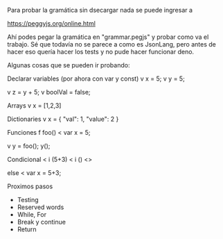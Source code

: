 Para probar la gramática sin dsecargar nada se puede ingresar a 

https://peggyjs.org/online.html

Ahí podes pegar la gramática en "grammar.pegjs" y probar como va el trabajo.
Sé que todavía no se parece a como es JsonLang, pero antes de hacer eso quería hacer los tests 
y no pude hacer funcionar deno.


Algunas cosas que se pueden ir probando:

Declarar variables (por ahora con var y const)
v x = 5;
v y = 5;

v z = y + 5;
v boolVal = false;

Arrays
v x = [1,2,3]

Dictionaries
v x = { "val": 1, "value": 2 }

Funciones
f foo() <
    var x = 5;
>

v y = foo();
y();

Condicional
<
  i (5+3) <
     i () <>
  >
  else <
    var x = 5+3;
  >
>


Proximos pasos
-  Testing
-  Reserved words
-  While, For
-  Break y continue
-  Return


